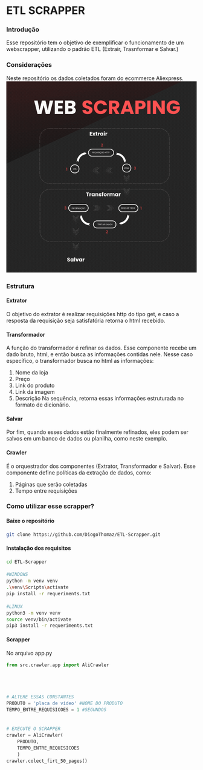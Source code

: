 # ETL SCRAPPER

### Introdução
Esse repositório tem o objetivo de exemplificar o funcionamento 
de um webscrapper, utilizando o padrão ETL (Extrair, Trasnformar e Salvar.)

### Considerações
Neste repositório os dados coletados foram do ecommerce Aliexpress.
![Texto alternativo](Extrair.gif)

### Estrutura
#### Extrator
O objetivo do extrator é realizar requisições http do tipo get,
e caso a resposta da requisição seja satisfatória retorna o html
recebido.

#### Transformador
A função do transformador é refinar os dados. 
Esse componente recebe um dado bruto, html, e então busca as informações
contidas nele.
Nesse caso específico, o transformador busca no html as informações:
1. Nome da loja
2. Preço
3. Link do produto
4. Link da imagem
5. Descrição
Na sequência, retorna essas informações estruturada no formato de dicionário.

#### Salvar
Por fim, quando esses dados estão finalmente refinados, eles podem ser
salvos em um banco de dados ou planilha, como neste exemplo.

#### Crawler
É o orquestrador dos componentes (Extrator, Transformador e Salvar).
Esse componente define políticas da extração de dados, como:
1. Páginas que serão coletadas
2. Tempo entre requisições

### Como utilizar esse scrapper?
#### Baixe o repositório
```bash
git clone https://github.com/DiogoThomaz/ETL-Scrapper.git
```
#### Instalação dos requisitos
```bash
cd ETL-Scrapper

#WINDOWS
python -m venv venv
.\venv\Scripts\activate
pip install -r requeriments.txt

#LINUX
python3 -m venv venv
source venv/bin/activate
pip3 install -r requeriments.txt
```
#### Scrapper
No arquivo app.py
```python
from src.crawler.app import AliCrawler




# ALTERE ESSAS CONSTANTES
PRODUTO = 'placa de vídeo' #NOME DO PRODUTO
TEMPO_ENTRE_REQUISICOES = 1 #SEGUNDOS


# EXECUTE O SCRAPPER
crawler = AliCrawler(
    PRODUTO,
    TEMPO_ENTRE_REQUISICOES
    )
crawler.colect_firt_50_pages()
```


